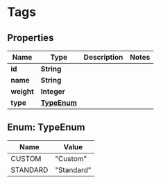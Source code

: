 

# Tags


## Properties

| Name | Type | Description | Notes |
|------------ | ------------- | ------------- | -------------|
|**id** | **String** |  |  |
|**name** | **String** |  |  |
|**weight** | **Integer** |  |  |
|**type** | [**TypeEnum**](#TypeEnum) |  |  |



## Enum: TypeEnum

| Name | Value |
|---- | -----|
| CUSTOM | &quot;Custom&quot; |
| STANDARD | &quot;Standard&quot; |



